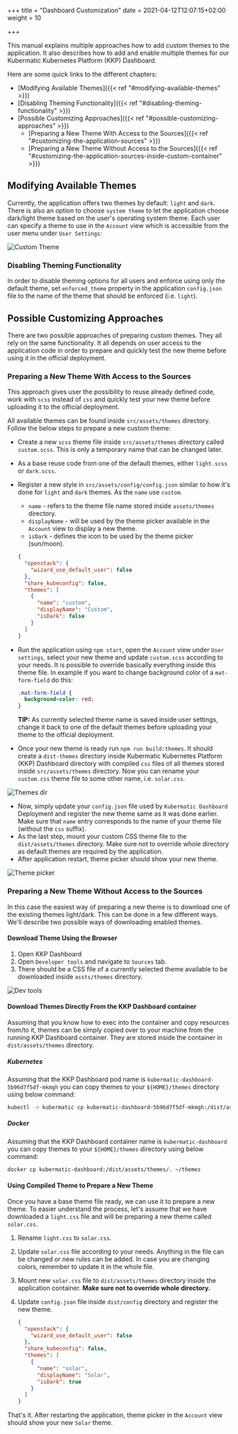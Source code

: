 +++
title = "Dashboard Customization"
date = 2021-04-12T12:07:15+02:00
weight = 10

+++

This manual explains multiple approaches how to add custom themes to the application. It also describes how to add and enable multiple themes for our Kubermatic Kubernetes Platform (KKP) Dashboard.

Here are some quick links to the different chapters:

* [Modifying Available Themes]({{< ref "#modifying-available-themes" >}})
* [Disabling Theming Functionality]({{< ref "#disabling-theming-functionality" >}})
* [Possible Customizing Approaches]({{< ref "#possible-customizing-approaches" >}})
  * [Preparing a New Theme With Access to the Sources]({{< ref "#customizing-the-application-sources" >}})
  * [Preparing a New Theme Without Access to the Sources]({{< ref "#customizing-the-application-sources-inside-custom-container" >}})


## Modifying Available Themes
Currently, the application offers two themes by default: `light` and `dark`. There is also an option to choose `system theme` to let the application choose dark/light theme based on the user's operating system theme. Each user can specify a theme to use in the `Account` view which is accessible from the user menu under `User Settings`:

![Custom Theme](customizing-account.png)


### Disabling Theming Functionality
In order to disable theming options for all users and enforce using only the default theme, set `enforced_theme` property in the application `config.json` file to the name of the theme that should be enforced (i.e. `light`).


## Possible Customizing Approaches
There are two possible approaches of preparing custom themes. They all rely on the same functionality. It all depends on user access to the application code in order
to prepare and quickly test the new theme before using it in the official deployment.


### Preparing a New Theme With Access to the Sources
This approach gives user the possibility to reuse already defined code, work with `scss` instead of `css` and quickly test your new theme before uploading it to the official deployment.

All available themes can be found inside `src/assets/themes` directory. Follow the below steps to prepare a new custom theme:

- Create a new `scss` theme file inside `src/assets/themes` directory called `custom.scss`. This is only a temporary name that can be changed later.
- As a base reuse code from one of the default themes, either `light.scss` or `dark.scss`.
- Register a new style in `src/assets/config/config.json` similar to how it's done for `light` and `dark` themes. As the `name` use `custom`.
    - `name` - refers to the theme file name stored inside `assets/themes` directory.
    - `displayName` - will be used by the theme picker available in the `Account` view to display a new theme.
    - `isDark` - defines the icon to be used by the theme picker (sun/moon).
    ```json
    {
      "openstack": {
        "wizard_use_default_user": false
      },
      "share_kubeconfig": false,
      "themes": [
        {
          "name": "custom",
          "displayName": "Custom",
          "isDark": false
        }
      ]
    }
    ```

- Run the application using `npm start`, open the `Account` view under `User settings`, select your new theme and update `custom.scss` according to your needs.
  It is possible to override basically everything inside this theme file. In example if you want to change background color of a `mat-form-field` do this:
  ```scss
  .mat-form-field {
    background-color: red;
  }
  ```
  **TIP:** As currently selected theme name is saved inside user settings, change it back to one of the default themes before uploading your theme to the official deployment.
- Once your new theme is ready run `npm run build:themes`. It should create a `dist-themes` directory inside Kubermatic Kubernetes Platform (KKP) Dashboard directory with compiled `css` files of all themes stored inside `src/assets/themes` directory. Now you can rename your `custom.css` theme file to some other name, i.e. `solar.css`.

![Themes dir](themes-dir.png)

- Now, simply update your `config.json` file used by `Kubermatic Dashboard` Deployment and register the new theme same as it was done earlier.
  Make sure that `name` entry corresponds to the name of your theme file (without the `css` suffix).
- As the last step, mount your custom CSS theme file to the `dist/assets/themes` directory. Make sure not to override whole directory as default themes are required by the application.
- After application restart, theme picker should show your new theme.

![Theme picker](custom-theme.png)


### Preparing a New Theme Without Access to the Sources
In this case the easiest way of preparing a new theme is to download one of the existing themes light/dark. This can be done in a few different ways.
We'll describe two possible ways of downloading enabled themes.


#### Download Theme Using the Browser
1. Open KKP Dashboard
2. Open `Developer tools` and navigate to `Sources` tab.
3. There should be a CSS file of a currently selected theme available to be downloaded inside `assts/themes` directory.

![Dev tools](developer-tools.png)


#### Download Themes Directly From the KKP Dashboard container
Assuming that you know how to exec into the container and copy resources from/to it, themes can be simply copied over to your machine from the running KKP Dashboard container. They are stored inside the container in `dist/assets/themes` directory.


##### Kubernetes
Assuming that the KKP Dashboard pod name is `kubermatic-dashboard-5b96d7f5df-mkmgh` you can copy themes to your `${HOME}/themes` directory using below command:
```bash
kubectl -n kubermatic cp kubermatic-dashboard-5b96d7f5df-mkmgh:/dist/assets/themes ~/themes
```


##### Docker
Assuming that the KKP Dashboard container name is `kubermatic-dashboard` you can copy themes to your `${HOME}/themes` directory using below command:
```bash
docker cp kubermatic-dashboard:/dist/assets/themes/. ~/themes
```


#### Using Compiled Theme to Prepare a New Theme
Once you have a base theme file ready, we can use it to prepare a new theme. To easier understand the process, let's assume that we have downloaded a `light.css` file and will be preparing a new theme called `solar.css`.

1. Rename `light.css` to `solar.css`.
2. Update `solar.css` file according to your needs. Anything in the file can be changed or new rules can be added.
   In case you are changing colors, remember to update it in the whole file.
3. Mount new `solar.css` file to `dist/assets/themes` directory inside the application container. **Make sure not to override whole directory.**
4. Update `config.json` file inside `dist/config` directory and register the new theme.

    ```json
    {
      "openstack": {
        "wizard_use_default_user": false
      },
      "share_kubeconfig": false,
      "themes": [
        {
          "name": "solar",
          "displayName": "Solar",
          "isDark": true
        }
      ]
    }
    ```

That's it. After restarting the application, theme picker in the `Account` view should show your new `Solar` theme.
